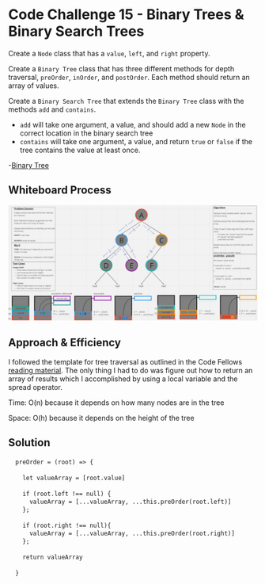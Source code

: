 # Code Challenge 15 - Binary Trees & Binary Search Trees
Create a `Node` class that has a `value`, `left`, and `right` property.

Create a `Binary Tree` class that has three different methods for depth traversal, `preOrder`, `inOrder`, and `postOrder`. Each method should return an array of values.

Create a `Binary Search Tree` that extends the `Binary Tree` class with the methods `add` and `contains`.
  - `add` will take one argument, a value, and should add a new `Node` in the correct location in the binary search tree
  - `contains` will take one argument, a value, and return `true` or `false` if the tree contains the value at least once.

-[Binary Tree](./binaryTree.js)

## Whiteboard Process
![preOrder](./UML_diagram_preOrder.JPG)

## Approach & Efficiency

I followed the template for tree traversal as outlined in the Code Fellows [reading material](https://codefellows.github.io/common_curriculum/data_structures_and_algorithms/Code_401/class-15/resources/Trees.html). The only thing I had to do was figure out how to return an array of results which I accomplished by using a local variable and the spread operator.

Time: O(n) because it depends on how many nodes are in the tree

Space: O(h) because it depends on the height of the tree

## Solution
```
  preOrder = (root) => {

    let valueArray = [root.value]
    
    if (root.left !== null) {
      valueArray = [...valueArray, ...this.preOrder(root.left)]
    };

    if (root.right !== null){
      valueArray = [...valueArray, ...this.preOrder(root.right)]
    };

    return valueArray

  }
```
